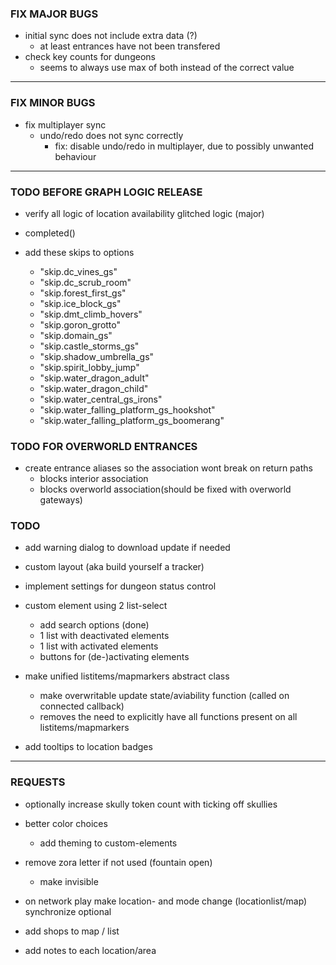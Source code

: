 
### FIX MAJOR BUGS

- initial sync does not include extra data (?)
    - at least entrances have not been transfered
- check key counts for dungeons
    - seems to always use max of both instead of the correct value

---

### FIX MINOR BUGS

- fix multiplayer sync
    - undo/redo does not sync correctly
        - fix: disable undo/redo in multiplayer, due to possibly unwanted behaviour

---

### TODO BEFORE GRAPH LOGIC RELEASE

- verify all logic of location availability glitched logic (major)
- completed()

- add these skips to options
    - "skip.dc_vines_gs"
    - "skip.dc_scrub_room"
    - "skip.forest_first_gs"
    - "skip.ice_block_gs"
    - "skip.dmt_climb_hovers"
    - "skip.goron_grotto"
    - "skip.domain_gs"
    - "skip.castle_storms_gs"
    - "skip.shadow_umbrella_gs"
    - "skip.spirit_lobby_jump"
    - "skip.water_dragon_adult"
    - "skip.water_dragon_child"
    - "skip.water_central_gs_irons"
    - "skip.water_falling_platform_gs_hookshot"
    - "skip.water_falling_platform_gs_boomerang"

### TODO FOR OVERWORLD ENTRANCES

- create entrance aliases so the association wont break on return paths
    - blocks interior association
    - blocks overworld association(should be fixed with overworld gateways)
    

### TODO

- add warning dialog to download update if needed

- custom layout (aka build yourself a tracker)

- implement settings for dungeon status control

- custom element using 2 list-select
    - add search options (done)
    - 1 list with deactivated elements
    - 1 list with activated elements
    - buttons for (de-)activating elements

- make unified listitems/mapmarkers abstract class
    - make overwritable update state/aviability function (called on connected callback)
    - removes the need to explicitly have all functions present on all listitems/mapmarkers
    
- add tooltips to location badges

---

### REQUESTS

- optionally increase skully token count with ticking off skullies

- better color choices
    - add theming to custom-elements

- remove zora letter if not used (fountain open)
    - make invisible

- on network play make location- and mode change (locationlist/map) synchronize optional

- add shops to map / list

- add notes to each location/area